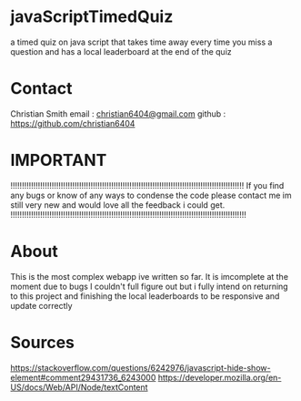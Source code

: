 # javaScriptTimedQuiz
a timed quiz on java script that takes time away every time you miss a question and has a local leaderboard at the end of the quiz

 # Contact
 Christian Smith
 email : christian6404@gmail.com
 github : https://github.com/christian6404


# IMPORTANT
!!!!!!!!!!!!!!!!!!!!!!!!!!!!!!!!!!!!!!!!!!!!!!!!!!!!!!!!!!!!!!!!!!!!!!!!!!!!!!!!!!!!!!!!!!!!!!!!!!!!!!
If you find any bugs or know of any ways to condense the code please contact me im still very new and would love all the feedback i could get.
!!!!!!!!!!!!!!!!!!!!!!!!!!!!!!!!!!!!!!!!!!!!!!!!!!!!!!!!!!!!!!!!!!!!!!!!!!!!!!!!!!!!!!!!!!!!!!!!!!!!!!!
 
# About
This is the most complex webapp ive written so far. It is imcomplete at the moment due to bugs I couldn't full figure out but i fully intend on returning to this project
and finishing the local leaderboards to be responsive and update correctly

# Sources 
https://stackoverflow.com/questions/6242976/javascript-hide-show-element#comment29431736_6243000
https://developer.mozilla.org/en-US/docs/Web/API/Node/textContent
